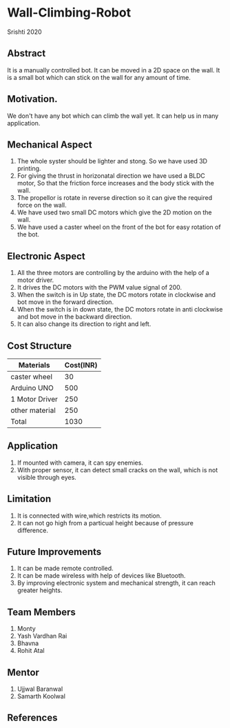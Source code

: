 # Wall-Climbing-Robot
Srishti 2020
## Abstract
It is a manually controlled bot. It can be moved in a 2D space on the wall. It is a small bot which can stick on the wall for any amount of time. 

## Motivation.
We don't have any bot which can climb the wall yet. It can help us in many application.

## Mechanical Aspect
1. The whole syster should be lighter and stong. So we have used 3D printing.
2. For giving the thrust in horizonatal direction we have used a BLDC motor, So that the friction force increases and the body stick with the wall.
3. The propellor is rotate in reverse direction so it can give the required force on the wall.
4. We have used two small DC motors which give the 2D motion on the wall.
5. We have used a caster wheel on the front of the bot for easy rotation of the bot.

## Electronic Aspect
1. All the three motors are controlling by the arduino with the help of a motor driver.
2. It drives the DC motors with the PWM value signal of 200.
3. When the switch is in Up state, the DC motors rotate in clockwise and bot move in the forward direction.
4. When the switch is in down state, the DC motors rotate in anti clockwise and bot move in the backward direction.
5. It can also change its direction to right and left.

## Cost Structure
| Materials  | Cost(INR) |
| ------------- | ------------- |
| caster wheel  | 30 |
| Arduino UNO  |500 |
| 1 Motor Driver  | 250 |
| other material | 250  |
| Total | 1030 |

## Application
1. If mounted with camera, it can spy enemies.
2. With proper sensor, it can detect small cracks on the wall, which is not visible through eyes.

## Limitation
1. It is connected with wire,which restricts its motion.
2. It can not go high from a particual height because of pressure difference.

## Future Improvements
1. It can be made remote controlled.
2. It can be made wireless with help of devices like Bluetooth.
3. By improving electronic system and mechanical strength, it can reach greater heights.

## Team Members
1. Monty
2. Yash Vardhan Rai
3. Bhavna
4. Rohit Atal

## Mentor
1. Ujjwal Baranwal
2. Samarth Koolwal

## References
